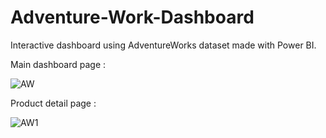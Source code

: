 # Adventure-Work-Dashboard
Interactive dashboard using AdventureWorks dataset made with Power BI.

Main dashboard page : 

![AW](https://user-images.githubusercontent.com/38596202/173182806-ee558062-c3dd-4e8b-97fa-73e12e032e5e.png)

Product detail page : 

![AW1](https://user-images.githubusercontent.com/38596202/173182808-8267a2ce-9501-4840-807d-762bb8142a58.png)
